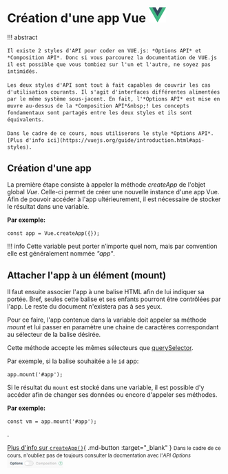 # Création d'une app Vue [<img src="assets/logo-vue.svg" width="40"/>](assets/logo-vue.svg)

!!! abstract

    Il existe 2 styles d'API pour coder en VUE.js: *Options API* et *Composition API*. Donc si vous parcourez la documentation de VUE.js il est possible que vous tombiez sur l'un et l'autre, ne soyez pas intimidés.

    Les deux styles d'API sont tout à fait capables de couvrir les cas d'utilisation courants. Il s'agit d'interfaces différentes alimentées par le même système sous-jacent. En fait, l'*Options API* est mise en œuvre au-dessus de la *Composition API*&nbsp;! Les concepts fondamentaux sont partagés entre les deux styles et ils sont équivalents.
    
    Dans le cadre de ce cours, nous utiliserons le style *Options API*. [Plus d'info ici](https://vuejs.org/guide/introduction.html#api-styles).

## Création d'une app

<p>La première étape consiste à appeler la méthode <em>createApp</em> de l'objet global <em>Vue</em>. Celle-ci permet de créer une nouvelle instance d'une app Vue. Afin de pouvoir accéder à l'app ultérieurement, il est nécessaire de stocker le résultat dans une variable.</p>


**Par exemple:**

```
const app = Vue.createApp({});
```

!!! info
    Cette variable peut porter n’importe quel nom, mais par convention elle est généralement nommée&nbsp;<em>"app"</em>.

## Attacher l'app à un élément (mount)

<p>Il faut ensuite associer l'app à une balise HTML afin de lui indiquer sa portée. Bref, seules cette balise et ses enfants pourront être contrôlées par l'app. Le reste du document n'existera pas à ses yeux.</p>

<p>Pour ce faire, l'app contenue dans la variable doit appeler sa méthode <em>mount</em> et lui passer en paramètre une chaine de caractères correspondant au sélecteur de la balise désirée. </p>


<info>Cette méthode accepte les mêmes sélecteurs que&nbsp;<a href="https://tim-montmorency.com/timdoc/582-518MO/javascript/querySelector/">querySelector</a>.</info>

<p>Par exemple, si la balise souhaitée a le <code>id</code> app:</p>

```
app.mount('#app');
```

<p>Si le résultat du <code>mount</code> est stocké dans une variable, il est possible d'y accéder afin de changer ses données ou encore d'appeler ses méthodes.</p>

**Par exemple:**
```
const vm = app.mount('#app');
```

.

[Plus d'info sur <code>createApp()</code>](https://v3.vuejs.org/guide/instance.html#creating-an-application-instance){ .md-button :target="_blank" } 
<small style="vertical-align: bottom">Dans le cadre de ce cours, n'oubliez pas de toujours consulter la docmentation avec l'<em>API Options</em> <img src="./assets/vuejs-options-api-petit.png" alt="Bouton à bascule pour activer Options API dans la documentation Vue.js" style="width: 130px;"></small>


